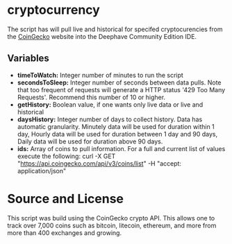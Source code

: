 # cryptocurrency

The script has will pull live and historical for specifed cryptocurencies from the [CoinGecko](https://www.coingecko.com/) website into the Deephave Community Edition IDE.

## Variables ##
- **timeToWatch:** Integer number of minutes to run the script
- **secondsToSleep:** Integer number of seconds between data pulls.  Note that too frequent of requests will generate a HTTP status '429 Too Many Requests'. Recommend this number of 10 or higher.
- **getHistory:** Boolean value, if one wants only live data or live and historical
- **daysHistory:** Integer number of days to collect history. Data has automatic granularity. Minutely data will be used for duration within 1 day, Hourly data will be used for duration between 1 day and 90 days, Daily data will be used for duration above 90 days.
- **ids:** Array of coins to pull information. For a full and current list of values execute the following: curl -X GET "https://api.coingecko.com/api/v3/coins/list" -H "accept: application/json"




# Source and License

This script was build using the CoinGecko crypto API.  This allows one to track over 7,000 coins such as bitcoin, litecoin, ethereum, and more from more than 400 exchanges and growing.

